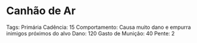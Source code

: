 # Canhão de Ar

Tags: Primária
Cadência: 15
Comportamento: Causa muito dano e empurra inimigos próximos do alvo
Dano: 120
Gasto de Munição: 40
Pente: 2